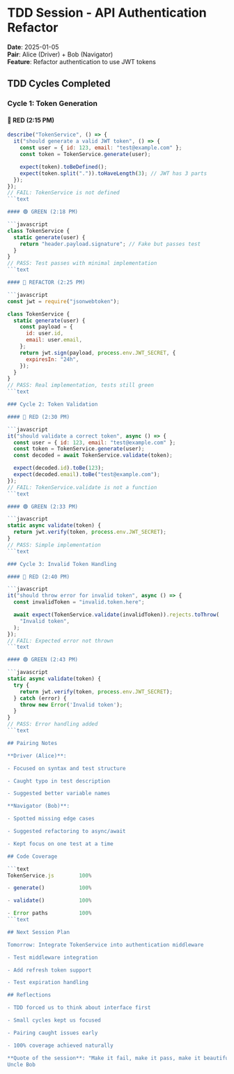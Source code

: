 # TDD Session - API Authentication Refactor

**Date**: 2025-01-05\
**Pair**: Alice (Driver) + Bob (Navigator)\
**Feature**: Refactor authentication to use JWT tokens

## TDD Cycles Completed

### Cycle 1: Token Generation

#### 🔴 RED (2:15 PM)

````javascript
describe("TokenService", () => {
  it("should generate a valid JWT token", () => {
    const user = { id: 123, email: "test@example.com" };
    const token = TokenService.generate(user);

    expect(token).toBeDefined();
    expect(token.split(".")).toHaveLength(3); // JWT has 3 parts
  });
});
// FAIL: TokenService is not defined
```text

#### 🟢 GREEN (2:18 PM)

```javascript
class TokenService {
  static generate(user) {
    return "header.payload.signature"; // Fake but passes test
  }
}
// PASS: Test passes with minimal implementation
```text

#### 🔵 REFACTOR (2:25 PM)

```javascript
const jwt = require("jsonwebtoken");

class TokenService {
  static generate(user) {
    const payload = {
      id: user.id,
      email: user.email,
    };
    return jwt.sign(payload, process.env.JWT_SECRET, {
      expiresIn: "24h",
    });
  }
}
// PASS: Real implementation, tests still green
```text

### Cycle 2: Token Validation

#### 🔴 RED (2:30 PM)

```javascript
it("should validate a correct token", async () => {
  const user = { id: 123, email: "test@example.com" };
  const token = TokenService.generate(user);
  const decoded = await TokenService.validate(token);

  expect(decoded.id).toBe(123);
  expect(decoded.email).toBe("test@example.com");
});
// FAIL: TokenService.validate is not a function
```text

#### 🟢 GREEN (2:33 PM)

```javascript
static async validate(token) {
  return jwt.verify(token, process.env.JWT_SECRET);
}
// PASS: Simple implementation
```text

### Cycle 3: Invalid Token Handling

#### 🔴 RED (2:40 PM)

```javascript
it("should throw error for invalid token", async () => {
  const invalidToken = "invalid.token.here";

  await expect(TokenService.validate(invalidToken)).rejects.toThrow(
    "Invalid token",
  );
});
// FAIL: Expected error not thrown
```text

#### 🟢 GREEN (2:43 PM)

```javascript
static async validate(token) {
  try {
    return jwt.verify(token, process.env.JWT_SECRET);
  } catch (error) {
    throw new Error('Invalid token');
  }
}
// PASS: Error handling added
```text

## Pairing Notes

**Driver (Alice)**:

- Focused on syntax and test structure

- Caught typo in test description

- Suggested better variable names

**Navigator (Bob)**:

- Spotted missing edge cases

- Suggested refactoring to async/await

- Kept focus on one test at a time

## Code Coverage

```text
TokenService.js        100%

- generate()           100%

- validate()           100%

- Error paths          100%
```text

## Next Session Plan

Tomorrow: Integrate TokenService into authentication middleware

- Test middleware integration

- Add refresh token support

- Test expiration handling

## Reflections

- TDD forced us to think about interface first

- Small cycles kept us focused

- Pairing caught issues early

- 100% coverage achieved naturally

**Quote of the session**: "Make it fail, make it pass, make it beautiful" -
Uncle Bob
````
